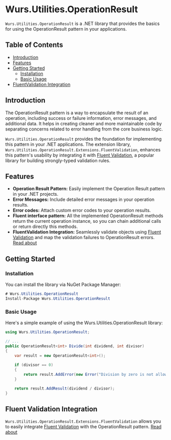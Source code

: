# Wurs.Utilities.OperationResult

`Wurs.Utilities.OperationResult` is a .NET library that provides the basics for using the OperationResult pattern in your applications.

## Table of Contents

- [Introduction](#introduction)
- [Features](#features)
- [Getting Started](#getting-started)
  - [Installation](#installation)
  - [Basic Usage](#basic-usage)
- [FluentValidation Integration](#fluentvalidation-integration)

## Introduction

The OperationResult pattern is a way to encapsulate the result of an operation, including success or failure information, error messages, and additional data. It helps in creating cleaner and more maintainable code by separating concerns related to error handling from the core business logic.

`Wurs.Utilities.OperationResult` provides the foundation for implementing this pattern in your .NET applications. The extension library, `Wurs.Utilities.OperationResult.Extensions.FluentValidation`, enhances this pattern's usability by integrating it with [Fluent Validation](https://github.com/FluentValidation/FluentValidation), a popular library for building strongly-typed validation rules.

## Features

- **Operation Result Pattern:** Easily implement the Operation Result pattern in your .NET projects.
- **Error Messages:** Include detailed error messages in your operation results.
- **Error codes:** Attach custom error codes to your operation results.
- **Fluent interface pattern:** All the implemented OperationResult<T> methods return the current operation instance, so you can chain additional calls or return directly this methods.
- **FluentValidation Integration:** Seamlessly validate objects using [Fluent Validation](https://github.com/FluentValidation/FluentValidation) and map the validation failures to OperationResult errors. [Read about](https://github.com/WURS-TECH/Wurs.Utilities/tree/master/Wurs.Utilities.OperationResult.FluentValidation)

## Getting Started

### Installation

You can install the library via NuGet Package Manager:

```c#
# Wurs.Utilities.OperationResult
Install-Package Wurs.Utilities.OperationResult
```
### Basic Usage
Here's a simple example of using the Wurs.Utilities.OperationResult library:
```c#
using Wurs.Utilities.OperationResult;

// ...
public OperationResult<int> Divide(int dividend, int divisor)
{
    var result = new OperationResult<int>();
    
    if (divisor == 0)
    {
        return result.AddError(new Error("Division by zero is not allowed."));
    }

    return result.AddResult(dividend / divisor);
}
```
## Fluent Validation Integration
`Wurs.Utilities.OperationResult.Extensions.FluentValidation` allows you to easily integrate [Fluent Validation](https://github.com/FluentValidation/FluentValidation) with the OperationResult pattern. [Read about](https://github.com/WURS-TECH/Wurs.Utilities/tree/master/Wurs.Utilities.OperationResult.FluentValidation)
